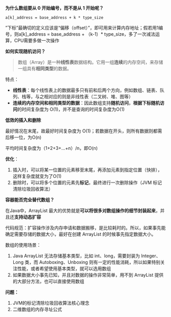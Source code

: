 **为什么数组要从 0 开始编号，而不是从 1 开始呢？**

```
a[k]_address = base_address + k * type_size
```

”下标”最确切的定义应该是“偏移（offset）”，即可用来计算内存地址；假若用1编号，则a[k]_address = base_address + （k-1）* type_size，多了一次减法运算，CPU需要多做一次操作

**如何实现随机访问？**

> 数组（Array）是一种**线性表**数据结构。它用一组**连续**的内存空间，来存储一组具有**相同类型**的数据。

特点：

- **线性表**：每个线性表上的数据最多只有前和后两个方向，例如数组、链表、队列、栈等，与之相对应的则是非线性表（二叉树、堆、图等）
- **连续的内存空间和相同类型的数据**：因此数组支持**随机访问**，**根据下标随机访问**的时间复杂度为 O(1)，并不是查询的时间复杂度为O(1)

**低效的插入和删除**

最好情况在末尾，故最好时间复杂度为 O(1)；若数据在开头，则所有数据则都需后移一位，为O(n)

平均时间复杂度为（1+2+3+...+n）/n，即O(n)

**优化**：

1. 插入时，可以将某一位置的元素移至末尾，再添加元素到指定位置（快排），这样复杂度就变为了O(1)
2. 删除时，可以将多个位置的元素先**标记**，最终进行一次删除操作（JVM 标记清除垃圾回收算法）

**容器能否完全替代数组？**

在Java中，ArrayList 最大的优势就是**可以将很多对数组操作的细节封装起来**，并且还**支持动态扩容**

代码规范：扩容操作涉及内存申请和数据搬移，是比较耗时的。所以，如果事先能确定需要存储的数据大小，最好在创建 ArrayList 的时候事先指定数据大小。

数组的使用场景：

1. Java ArrayList 无法存储基本类型，比如 int、long，需要封装为 Integer、Long 类，而 Autoboxing、Unboxing 则有一定的性能消耗，所以如果特别关注性能，或者希望使用基本类型，就可以选用数组
2. 如果数据大小事先已知，并且对数据的操作非常简单，用不到 ArrayList 提供的大部分方法，也可以直接使用数组

**问题：**

1. JVM的标记清除垃圾回收算法核心理念
2. 二维数组的内存寻址公式